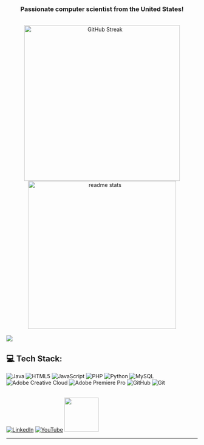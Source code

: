 <h3 align="center"> Passionate computer scientist from the United States! </h3>
<br/>
<div align="center">
  
</div>



<div align=center>
  <a href="https://git.io/streak-stats"><img width=410 src="https://streak-stats.demolab.com?user=dredevs&theme=react&border_radius=10&date_format=j%20M%5B%20Y%5D" alt="GitHub Streak" /></a>
  <img width=390 src="https://github-readme-stats-salesp07.vercel.app/api?username=frostyeahh&count_private=true&show_icons=true&theme=react&rank_icon=github&border_radius=10" alt="readme stats" />
  
  <div align="left">
  <br>
  <img align="left" src="https://lanyard-profile-readme.vercel.app/api/804660273444159518?bg=00000000"" />
  <br/>

## 💻 Tech Stack:
![Java](https://img.shields.io/badge/java-%23ED8B00.svg?style=for-the-badge&logo=openjdk&logoColor=white) ![HTML5](https://img.shields.io/badge/html5-%23E34F26.svg?style=for-the-badge&logo=html5&logoColor=white) ![JavaScript](https://img.shields.io/badge/javascript-%23323330.svg?style=for-the-badge&logo=javascript&logoColor=%23F7DF1E) ![PHP](https://img.shields.io/badge/php-%23777BB4.svg?style=for-the-badge&logo=php&logoColor=white) ![Python](https://img.shields.io/badge/python-3670A0?style=for-the-badge&logo=python&logoColor=ffdd54) ![MySQL](https://img.shields.io/badge/mysql-4479A1.svg?style=for-the-badge&logo=mysql&logoColor=white) ![Adobe Creative Cloud](https://img.shields.io/badge/Adobe%20Creative%20Cloud-DA1F26.svg?style=for-the-badge&logo=Adobe%20Creative%20Cloud&logoColor=white) ![Adobe Premiere Pro](https://img.shields.io/badge/Adobe%20Premiere%20Pro-9999FF.svg?style=for-the-badge&logo=Adobe%20Premiere%20Pro&logoColor=white) ![GitHub](https://img.shields.io/badge/github-%23121011.svg?style=for-the-badge&logo=github&logoColor=white)  ![Git](https://img.shields.io/badge/git-%23F05033.svg?style=for-the-badge&logo=git&logoColor=white)
<br/><br/>

 [![LinkedIn](https://img.shields.io/badge/LinkedIn-%230077B5.svg?logo=linkedin&logoColor=white)](https://linkedin.com/in/https://www.linkedin.com/in/andres-alvarez-1739522a8/) [![YouTube](https://img.shields.io/badge/YouTube-%23FF0000.svg?logo=YouTube&logoColor=white)](https://youtube.com/@https://www.youtube.com/channel/UCiDfmYaKXcLCvA0nbH1RZNQ) 
 <a href="https://sites.google.com/view/shotbyydre/home" target="_blank">
     <img width=90 src="https://img.shields.io/badge/Portfolio-FF5722?style=for-the-badge&logo=todoist&logoColor=white" target="_blank"/>



  
     

</div>


<hr/>

